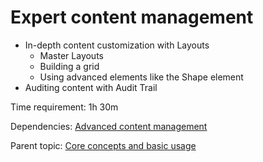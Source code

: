 # Expert content management



- In-depth content customization with Layouts
	- Master Layouts
	- Building a grid
	- Using advanced elements like the Shape element
- Auditing content with Audit Trail

Time requirement: 1h 30m

Dependencies: [Advanced content management](AdvancedContentManagement)

Parent topic: [Core concepts and basic usage](./)